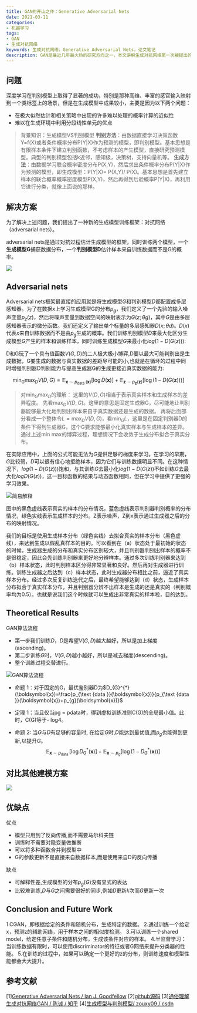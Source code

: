 ```yaml
---
title: GAN的开山之作：Generative Adversarial Nets
date: 2021-03-11
categories:
- 机器学习
tags:
- GAN
- 生成对抗网络
keywords: 生成对抗网络，Generative Adversarial Nets，论文笔记
description: GAN是最近几年最火热的研究方向之一，本文讲解生成对抗网络第一次被提出的论文《Generative Adversarial Nets》
---
```


## 问题
深度学习在判别模型上取得了显著的成功，特别是那种高维、丰富的感官输入映射到一个类标签上的场景，但是在生成模型中成果较小，主要是因为以下两个问题： 
- 在极大似然估计和相关策略中出现的许多难以处理的概率计算的近似性
- 难以在生成环境中利用分段线性单元的优点

> 背景知识：生成模型VS判别模型
> **判别方法**：由数据直接学习决策函数Y=f(X)或者条件概率分布P(Y|X)作为预测的模型，即判别模型。基本思想是有限样本条件下建立判别函数，不考虑样本的产生模型，直接研究预测模型。典型的判别模型包括k近邻，感知级，决策树，支持向量机等。
> **生成方法**：由数据学习联合概率密度分布P(X,Y)，然后求出条件概率分布P(Y|X)作为预测的模型，即生成模型：P(Y|X)= P(X,Y)/ P(X)。基本思想是首先建立样本的联合概率概率密度模型P(X,Y)，然后再得到后验概率P(Y|X)，再利用它进行分类，就像上面说的那样。

## 解决方案
为了解决上述问题，我们提出了一种新的生成模型训练框架：对抗网络（adversarial nets）。

adversarial nets是通过对抗过程估计生成模型的框架，同时训练两个模型，一个**生成模型G**捕获数据分布，一个**判别模型D**估计样本来自训练数据而不是G的概率。

![](https://imzhanghao.oss-cn-qingdao.aliyuncs.com/img/20210317165621.png)

## Adversarial nets
Adversarial nets框架最直接的应用就是将生成模型$G$和判别模型$D$都配置成多层感知器。为了在数据$x$上学习生成模型G的分布$p_g$，我们定义了一个先验的输入噪声变量$p_z(z)$，然后将噪声变量到数据空间的映射表示为$G(z;θg)$，其中$G$是由多层感知器表示的微分函数。我们还定义了输出单个标量的多层感知器$D(x;θd)$。$D(x)$代表$x$来自训练数据而不是由$p_g$生成的概率。我们训练判别模型$D$来最大化区分生成模型$G$产生的样本和训练样本，同时训练生成模型$G$来最小化$log(1-D(G(z)))$:

D和G玩了一个具有值函数$V(G,D)$的二人极大极小博弈,D要以最大可能判别出是生成数据，G要生成的数据与真实数据的差距尽可能的小,也就是在循环的过程中同时增强判别器D判别能力与提高生成器G的生成更接近真实数据的能力:

$$\min _{G} \max _{D} V(D, G)=\mathbb{E}_{\boldsymbol{x} \sim p_{\text {data }}(\boldsymbol{x})}[\log D(\boldsymbol{x})]+\mathbb{E}_{\boldsymbol{z} \sim p_{\boldsymbol{z}}(\boldsymbol{z})}[\log (1-D(G(\boldsymbol{z})))]$$
> 对$\min _{G} \max _{D}$的理解：
> 这里的$V(D, G)$相当于表示真实样本和生成样本的差异程度。
> 先看$\max _{D} V(D, G)$。这里的意思是固定生成器G，尽可能地让判别器能够最大化地判别出样本来自于真实数据还是生成的数据。
> 再将后面部分看成一个整体令$L = \max _{D} V(D, G)$，看$\min _{G} L$，这里是在固定判别器D的条件下得到生成器G，这个G要求能够最小化真实样本与生成样本的差异。
> 通过上述min max的博弈过程，理想情况下会收敛于生成分布拟合于真实分布。

在实际应用中，上面的公式可能无法为$G$提供足够的梯度来学习。在学习的早期，$G$比较弱，$D$可以很有信心地拒绝样本，因为它们与训练数据明显不同。在这种情况下，$log(1 - D(G(z)))$饱和，与其训练$G$去最小化$log(1 - D(G(z))$不如训练$G$去最大化$logD(G(z))$，这一目标函数的结果与动态函数相同，但在学习中提供了更强的学习效果。

![简易解释](https://imzhanghao.oss-cn-qingdao.aliyuncs.com/img/20210317165651.png)

图中的黑色虚线表示真实的样本的分布情况，蓝色虚线表示判别器判别概率的分布情况，绿色实线表示生成样本的分布。Z表示噪声，Z到x表示通过生成器之后的分布的映射情况。

我们的目标是使用生成样本分布（绿色实线）去拟合真实的样本分布（黑色虚线），来达到生成以假乱真样本的目的。可以看到在（a）状态处于最初始的状态的时候，生成器生成的分布和真实分布区别较大，并且判别器判别出样本的概率不是很稳定，因此会先训练判别器来更好地分辨样本。通过多次训练判别器来达到（b）样本状态，此时判别样本区分得非常显著和良好。然后再对生成器进行训练。训练生成器之后达到（c）样本状态，此时生成器分布相比之前，逼近了真实样本分布。经过多次反复训练迭代之后，最终希望能够达到（d）状态，生成样本分布拟合于真实样本分布，并且判别器分辨不出样本是生成的还是真实的（判别概率均为0.5）。也就是说我们这个时候就可以生成出非常真实的样本啦，目的达到。

## Theoretical Results
GAN算法流程
- 第一步我们训练$D$，$D$是希望$V(G, D)$越大越好，所以是加上梯度(ascending)。
- 第二步训练$G$时，$V(G, D)$越小越好，所以是减去梯度(descending)。
- 整个训练过程交替进行。

![GAN算法流程](https://imzhanghao.oss-cn-qingdao.aliyuncs.com/img/20210317180048.png)


- 命题 1：对于固定的G，最优鉴别器D为$D_{G}^{*}(\boldsymbol{x})=\frac{p_{\text {data }}(\boldsymbol{x})}{p_{\text {data }}(\boldsymbol{x})+p_{g}(\boldsymbol{x})}$

- 定理 1：当且仅当pg = pdata时，得到虚拟训练准则C(G)的全局最小值。此时，C(G)等于- log4。

- 命题 2: 当$G$与$D$有足够的容量时, 在给定$G$时,$D$能达到最优值,而$p_g$也能得到更新,以提升$G$。
$$\mathbb{E}_{\boldsymbol{x} \sim p_{\text {data }}}\left[\log D_{G}^{*}(\boldsymbol{x})\right]+\mathbb{E}_{\boldsymbol{x} \sim p_{g}}\left[\log \left(1-D_{G}^{*}(\boldsymbol{x})\right)\right]$$


## 对比其他建模方案
![](https://imzhanghao.oss-cn-qingdao.aliyuncs.com/img/20210318112054.png)

## 优缺点
优点
- 模型只用到了反向传播,而不需要马尔科夫链
- 训练时不需要对隐变量做推断
- 可以将多种函数合并到模型中
- G的参数更新不是直接来自数据样本,而是使用来自D的反向传播

缺点
- 可解释性差,生成模型的分布$p_g(G)$没有显式的表达
- 比较难训练,$D$与$G$之间需要很好的同步,例如$D$更新$k$次而$G$更新一次

## Conclusion and Future Work
1.CGAN，即根据给定的条件和随机分布，生成特定的数据。
2.通过训练一个给定x，预测z的辅助网络，用于样本之间的相似度检测。
3.可以训练一个shared model，给定任意子条件和随机分布，生成该条件对应的样本。
4.半监督学习：当训练数据有限时，可以使用discriminator的特征或者G网络来提升分类器的性能。
5.在训练的过程中，如果可以确定一个更好的z的分布，则训练速度和模型性能都会大大提升。

## 参考文献
[1][Generative Adversarial Nets / Ian J. Goodfellow](https://arxiv.org/pdf/1406.2661.pdf)
[2][github源码](https://github.com/goodfeli/adversarial)
[3][通俗理解生成对抗网络GAN / 陈诚 / 知乎](https://zhuanlan.zhihu.com/p/33752313)
[4][生成模型与判别模型/ zouxy09 / csdn](https://blog.csdn.net/zouxy09/article/details/8195017)



